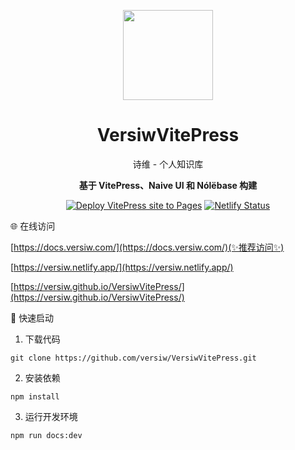 <p align="center">
  <img width="144px" src="https://docs.versiw.com/versiw.svg" />
</p>

<h1 align="center">VersiwVitePress</h1>
<p align="center">诗维 - 个人知识库</p>
<p align="center"><b>基于 VitePress、Naive UI 和 Nólëbase 构建</b></p>
<p align="center">
    <a href="https://github.com/versiw/VersiwVitePress/actions/workflows/deploy.yml"><img src="https://github.com/versiw/VersiwVitePress/actions/workflows/deploy.yml/badge.svg" alt="Deploy VitePress site to Pages"></a>
    <a href="https://app.netlify.com/sites/versiw/deploys"><img src="https://api.netlify.com/api/v1/badges/88675ff9-4989-41cf-8ea7-868d8aae2fae/deploy-status?branch=main" alt="Netlify Status"></a>
    
</p>

🌐 在线访问

[https://docs.versiw.com/](https://docs.versiw.com/)(✨推荐访问✨)

[https://versiw.netlify.app/](https://versiw.netlify.app/)

[https://versiw.github.io/VersiwVitePress/](https://versiw.github.io/VersiwVitePress/)

🚀 快速启动

1. 下载代码

```shell
git clone https://github.com/versiw/VersiwVitePress.git
```

2. 安装依赖

```shell
npm install
```

3. 运行开发环境

```shell
npm run docs:dev
```
